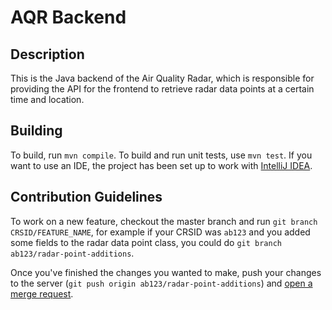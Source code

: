 # AQR Backend

## Description

This is the Java backend of the Air Quality Radar, which is responsible for providing the API for the frontend to retrieve radar data points at a certain time and location.

## Building

To build, run `mvn compile`.  To build and run unit tests, use `mvn test`.  If you want to use an IDE, the project has been set up to work with [IntelliJ IDEA](https://www.jetbrains.com/idea/).

## Contribution Guidelines

To work on a new feature, checkout the master branch and run `git branch CRSID/FEATURE_NAME`, for example if your CRSID was `ab123` and you added some fields to the radar data point class, you could do `git branch ab123/radar-point-additions`.  

Once you've finished the changes you wanted to make, push your changes to the server (`git push origin ab123/radar-point-additions`) and [open a merge request](https://gitlab.com/air-quality-radar/AQR-Backend/merge_requests).
